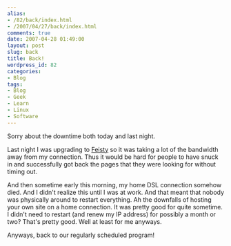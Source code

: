 ```yaml
---
alias:
- /82/back/index.html
- /2007/04/27/back/index.html
comments: true
date: 2007-04-28 01:49:00
layout: post
slug: back
title: Back!
wordpress_id: 82
categories:
- Blog
tags:
- Blog
- Geek
- Learn
- Linux
- Software
---
```


Sorry about the downtime both today and last night.  

Last night I was upgrading to [Feisty](https://wiki.ubuntu.com/FeistyFawn) so it was taking a lot of the bandwidth away from my connection.  Thus it would be hard for people to have snuck in and successfully got back the pages that they were looking for without timing out.

And then sometime early this morning, my home DSL connection somehow died.  And I didn't realize this until I was at work.  And that meant that nobody was physically around to restart everything.  Ah the downfalls of hosting your own site on a home connection.  It was pretty good for quite sometime.  I didn't need to restart (and renew my IP address) for possibly a month or two?  That's pretty good.  Well at least for me anyways.

Anyways, back to our regularly scheduled program!
